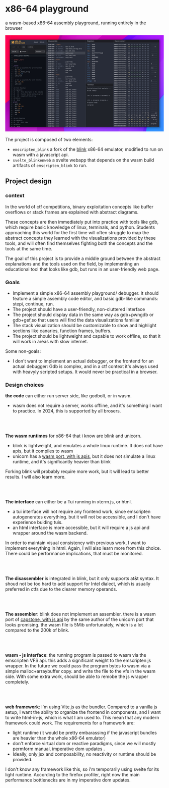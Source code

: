 # x86-64 playground

a wasm-based x86-64 assembly playground, running entirely in the browser

<img src="./docs/preview2.jpg" />

The project is composed of two elements:
- `emscripten_blink` a fork of the [blink](https://github.com/jart/blink/) x86-64 emulator, modified to run on wasm with a javascript api.
- `svelte_blinkenweb` a svelte webapp that depends on the wasm build artifacts of `emscripten_blink` to run.


## Project design

### context

In the world of ctf competitions, binary exploitation concepts like buffer overflows or stack frames are explained with abstract diagrams.<br/>

These concepts are then immediately put into practice with tools like gdb, which require basic knowledge of linux, terminals, and python.
Students approaching this world for the first time will often struggle to map the abstract concepts they learned with the visualizations provided by these tools,
and will often find themselves fighting both the concepts and the tools at the same time.

The goal of this project is to provide a middle ground between the abstract explanations and the tools used on the field,
by implementing an educational tool that looks like gdb, but runs in an user-friendly web page.



### Goals

- Implement a simple x86-64 assembly playground/ debugger. It should feature a simple assembly code editor,
  and basic gdb-like commands: stepi, continue, run.
- The project should have a user-friendly, non-cluttered interface
- The project should display data in the same way as gdb+pwngdb or gdb+gef,so that
  users will find the data visualizations familiar
- The stack visualization should be customizable to show and highlight sections like canaries,
  function frames, buffers.
- The project should be lightweight and capable to work offline, so that it will work in areas with slow internet.

Some non-goals:

- I don't want to implement an actual debugger, or the frontend for an actual debugger: Gdb is complex, and
  in a ctf context it's always used with heavyly scripted setups. It would never be practical in a browser.



### Design choices

**the code** can either run server side, like godbolt, or in wasm. 
- wasm does not require a server, works offline, and it's something I want to practice. In 2024, this is supported by all brosers.

<br/><br/>

**The wasm runtimes** for x86-64 that i know are blink and unicorn.
- blink is lightweight, and emulates a whole linux runtime. It does not have apis, but it compiles to wasm
- unicorn has a [wasm port, with js apis](https://github.com/AlexAltea/unicorn.js), but it does not simulate a linux runtime, and it's significantly heavier than blink

Forking blink will probably require more work, but it will lead to better results. I will also learn more.

<br/><br/>

**The interface** can either be a Tui running in xterm.js, or html.
- a tui interface will not require any frontend work, since emscripten autogenerates everything. but it will not be accessible, and I don't
  have experience buiding tuis.
- an html interface is more accessible, but it will require a js api and wrapper around the wasm backend.

In order to maintain visual consistency with previous work, I want to implement everything in html. Again, I will also
learn more from this choice. There could be performance implications, that must be monitored.

<br/><br/>

**The disassembler** is integrated in blink, but it only supports at&t syntax. It shoud not be too hard to add support for Intel dialect, which is usually preferred in ctfs due to
the clearer memory operands.

<br/><br/>

**The assembler**: blink does not implement an assembler. there is a wasm port of [capstone, with js api](https://alexaltea.github.io/keystone.js/) by the same author of the unicorn port that
looks promising. the wasm file is 5Mib unfortunately, which is a lot compared to the 200k of blink.

<br/><br/>

**wasm - js interface**: 
the running program is passed to wasm via the emscripten VFS api. this adds a significant weight to the emscripten js wrapper.
In the future we could pass the program bytes to wasm via a simple malloc+arraybuffer copy. and write the file to the vfs in the wasm side.
With some extra work, should be able to remobe the js wrapper completely.

<br/><br/>

**web framework**: I'm using Vite.js as the bundler. Compared to a vanilla js setup, I want the ability to organize the frontend in components, and I want
to write html-in-js, which is what I am used to. This mean that any modern framework could work.
The requirements for a framework are: 
- light runtime (it would be pretty embarassing if the javascript bundles are heavier than the whole x86-64 emulator)
- don't enforce virtual dom or reactive paradigms, since we will mostly permform manual, imperative dom updates .
- Ideally, only jsx and composability, no reactivity or runtime should be provided.

I don't know any framework like this, so i'm temporarily using svelte for its light runtime.
According to the firefox profiler, right now the main performance bottlenecks are in my imperative dom updates.



